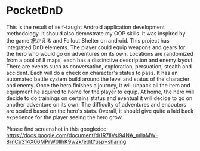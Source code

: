 # PocketDnD

This is the result of self-taught Android application development methodology. It should also demostrate my OOP skills.
It was inspired by the game 旅かえる and Fallout Shelter on android. This project has integrated DnD elements. The player could equip weapons and gears for the hero who would go on adventures on its own. Locations are randomized from a pool of 8 maps, each has a discinctive description and enemy layout. There are events such as conversation, exploration, persuation, stealth and accident. Each will do a check on character's status to pass. It has an automated battle system build around the level and status of the character and enemy. Once the hero finishes a journey, it will unpack all the item and equipment he aquired to home for the player to equip. At home, the hero will decide to do trainings on certains status and eventual it will decide to go on another adventure on its own. The difficulty of adventures and encouters are scaled based on the hero's stats. Overall, it should give quite a laid back experience for the player seeing the hero grow. 

Please find screenshot in this googledoc
https://docs.google.com/document/d/1R7llVsI94NA_mllaMW-8rnCu314X06MPrW0IlhK9w2k/edit?usp=sharing
